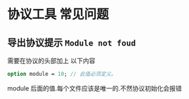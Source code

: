# 协议工具 常见问题

## 导出协议提示 `Module not foud`

需要在协议的头部加上 以下内容

```protobuf
option module = 10; // 此值必须定义。
```

module 后面的值.每个文件应该是唯一的.不然协议初始化会报错
